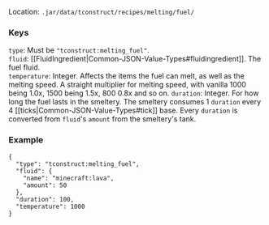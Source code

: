 Location: `.jar/data/tconstruct/recipes/melting/fuel/`
### Keys
`type`: Must be `"tconstruct:melting_fuel"`.  
`fluid`: [[FluidIngredient|Common-JSON-Value-Types#fluidingredient]]. The fuel fluid.  
`temperature`: Integer. Affects the items the fuel can melt, as well as the melting speed. A straight multiplier for melting speed, with vanilla 1000 being 1.0x, 1500 being 1.5x, 800 0.8x and so on.
`duration`: Integer. For how long the fuel lasts in the smeltery. The smeltery consumes 1 `duration` every 4 [[ticks|Common-JSON-Value-Types#tick]] base. Every `duration` is converted from `fluid`'s `amount` from the smeltery's tank.  

### Example
    {
      "type": "tconstruct:melting_fuel",
      "fluid": {
        "name": "minecraft:lava",
        "amount": 50
      },
      "duration": 100,
      "temperature": 1000
    }